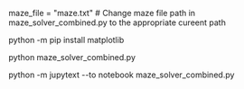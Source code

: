 maze_file = "maze.txt"  # Change maze file path in maze_solver_combined.py to the appropriate cureent path 

python -m pip install matplotlib

python maze_solver_combined.py

python -m jupytext --to notebook maze_solver_combined.py
